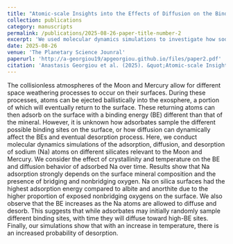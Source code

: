 ```yaml
---
title: "Atomic-scale Insights into the Effects of Diffusion on the Binding of Adsorbed Sodium on the Surfaces of the Moon and Mercury"
collection: publications
category: manuscripts
permalink: /publications/2025-08-26-paper-title-number-2
excerpt: 'We used molecular dynamics simulations to investigate how sodium (Na) atoms adsorb, diffuse, and desorb on silicate surfaces relevant to the Moon and Mercury. Results show that adsorption strength depends on mineral type, with Na binding to silica more strongly due to more exposed nonbridging oxygens. Over time, Na atoms diffuse toward higher-binding-energy sites, increasing the average binding energy and reducing desorption. Higher temperatures enhance diffusion and desorption rates. These dynamic processes must be considered to accurately model exosphere formation on airless bodies.'
date: 2025-08-26
venue: 'The Planetary Science Jounral'
paperurl: 'http://a-georgiou19/apgeorgiou.github.io/files/paper2.pdf'
citation: 'Anastasis Georgiou et al. (2025). &quot;Atomic-scale Insights into the Effects of Diffusion on the Binding of Adsorbed Sodium on the Surfaces of the Moon and Mercury.&quot; <i>JPlanet. Sci. J. 6 205</i>. https://dx.doi.org/10.3847/PSJ/adf188.'
---
```


The collisionless atmospheres of the Moon and Mercury allow for different space weathering processes to occur on their surfaces. During these processes, atoms can be ejected ballistically into the exosphere, a portion of which will eventually return to the surface. These returning atoms can then adsorb on the surface with a binding energy (BE) different than that of the mineral. However, it is unknown how adsorbates sample the different possible binding sites on the surface, or how diffusion can dynamically affect the BEs and eventual desorption process. Here, we conduct molecular dynamics simulations of the adsorption, diffusion, and desorption of sodium (Na) atoms on different silicates relevant to the Moon and Mercury. We consider the effect of crystallinity and temperature on the BE and diffusion behavior of adsorbed Na over time. Results show that Na adsorption strongly depends on the surface mineral composition and the presence of bridging and nonbridging oxygen. Na on silica surfaces had the highest adsorption energy compared to albite and anorthite due to the higher proportion of exposed nonbridging oxygens on the surface. We also observe that the BE increases as the Na atoms are allowed to diffuse and desorb. This suggests that while adsorbates may initially randomly sample different binding sites, with time they will diffuse toward high-BE sites. Finally, our simulations show that with an increase in temperature, there is an increased probability of desorption.

